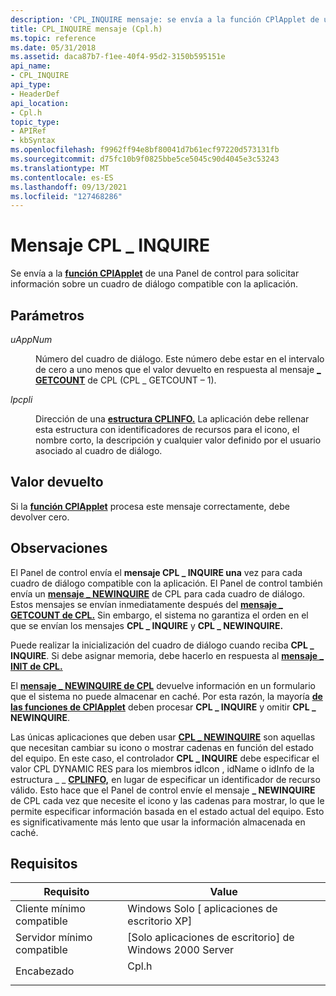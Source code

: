 ```yaml
---
description: 'CPL_INQUIRE mensaje: se envía a la función CPlApplet de una aplicación Panel de control para solicitar información sobre un cuadro de diálogo compatible con la aplicación.'
title: CPL_INQUIRE mensaje (Cpl.h)
ms.topic: reference
ms.date: 05/31/2018
ms.assetid: daca87b7-f1ee-40f4-95d2-3150b595151e
api_name:
- CPL_INQUIRE
api_type:
- HeaderDef
api_location:
- Cpl.h
topic_type:
- APIRef
- kbSyntax
ms.openlocfilehash: f9962ff94e8bf80041d7b61ecf97220d573131fb
ms.sourcegitcommit: d75fc10b9f0825bbe5ce5045c90d4045e3c53243
ms.translationtype: MT
ms.contentlocale: es-ES
ms.lasthandoff: 09/13/2021
ms.locfileid: "127468286"
---
```

# <a name="cpl_inquire-message"></a>Mensaje CPL \_ INQUIRE

Se envía a la [**función CPlApplet**](/windows/win32/api/cpl/nc-cpl-applet_proc) de una Panel de control para solicitar información sobre un cuadro de diálogo compatible con la aplicación.

## <a name="parameters"></a>Parámetros

<dl> <dt>

*uAppNum* 
</dt> <dd>

Número del cuadro de diálogo. Este número debe estar en el intervalo de cero a uno menos que el valor devuelto en respuesta al mensaje [**\_ GETCOUNT**](cpl-getcount.md) de CPL (CPL \_ GETCOUNT – 1).

</dd> <dt>

*lpcpli* 
</dt> <dd>

Dirección de una [**estructura CPLINFO.**](/windows/win32/api/cpl/ns-cpl-cplinfo) La aplicación debe rellenar esta estructura con identificadores de recursos para el icono, el nombre corto, la descripción y cualquier valor definido por el usuario asociado al cuadro de diálogo.

</dd> </dl>

## <a name="return-value"></a>Valor devuelto

Si la [**función CPlApplet**](/windows/win32/api/cpl/nc-cpl-applet_proc) procesa este mensaje correctamente, debe devolver cero.

## <a name="remarks"></a>Observaciones

El Panel de control envía el **mensaje CPL \_ INQUIRE una** vez para cada cuadro de diálogo compatible con la aplicación. El Panel de control también envía un [**mensaje \_ NEWINQUIRE**](cpl-newinquire.md) de CPL para cada cuadro de diálogo. Estos mensajes se envían inmediatamente después del [**mensaje \_ GETCOUNT de CPL.**](cpl-getcount.md) Sin embargo, el sistema no garantiza el orden en el que se envían los mensajes **CPL \_ INQUIRE** y **CPL \_ NEWINQUIRE.**

Puede realizar la inicialización del cuadro de diálogo cuando reciba **CPL \_ INQUIRE**. Si debe asignar memoria, debe hacerlo en respuesta al [**mensaje \_ INIT de CPL.**](cpl-init.md)

El [**mensaje \_ NEWINQUIRE de CPL**](cpl-newinquire.md) devuelve información en un formulario que el sistema no puede almacenar en caché. Por esta razón, la mayoría [**de las funciones de CPlApplet**](/windows/win32/api/cpl/nc-cpl-applet_proc) deben procesar **CPL \_ INQUIRE** y omitir **CPL \_ NEWINQUIRE**.

Las únicas aplicaciones que deben usar [**CPL \_ NEWINQUIRE**](cpl-newinquire.md) son aquellas que necesitan cambiar su icono o mostrar cadenas en función del estado del equipo. En este caso, el controlador **CPL \_ INQUIRE** debe especificar el valor CPL DYNAMIC RES para los miembros idIcon , idName o idInfo de la estructura \_ \_ [**CPLINFO,**](/windows/win32/api/cpl/ns-cpl-cplinfo)    en lugar de especificar un identificador de recurso válido. Esto hace que el Panel de control envíe el mensaje **\_ NEWINQUIRE** de CPL cada vez que necesite el icono y las cadenas para mostrar, lo que le permite especificar información basada en el estado actual del equipo. Esto es significativamente más lento que usar la información almacenada en caché.

## <a name="requirements"></a>Requisitos



| Requisito | Value |
|-------------------------------------|----------------------------------------------------------------------------------|
| Cliente mínimo compatible<br/> | Windows Solo \[ aplicaciones de escritorio XP\]<br/>                                      |
| Servidor mínimo compatible<br/> | \[Solo aplicaciones de escritorio\] de Windows 2000 Server<br/>                             |
| Encabezado<br/>                   | <dl> <dt>Cpl.h</dt> </dl> |



 

 
